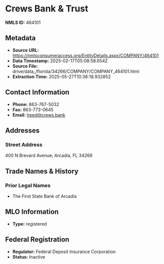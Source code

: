# Crews Bank & Trust

**NMLS ID:** 464101

## Metadata
- **Source URL:** https://nmlsconsumeraccess.org/EntityDetails.aspx/COMPANY/464101
- **Data Timestamp:** 2025-02-17T05:08:58.654Z
- **Source File:** drive/data_/florida/34266/COMPANY/COMPANY_464101.html
- **Extraction Time:** 2025-05-27T10:36:18.932852

## Contact Information
- **Phone:** 863-767-5032
- **Fax:** 863-773-0645
- **Email:** lreed@crews.bank

## Addresses
### Street Address
400 N Brevard Avenue; Arcadia, FL 34266

## Trade Names & History
### Prior Legal Names
- The First State Bank of Arcadia

## MLO Information
- **Type:** registered

## Federal Registration
- **Regulator:** Federal Deposit Insurance Corporation
- **Status:** Inactive

